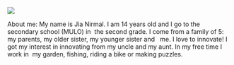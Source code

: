![](https://lh5.googleusercontent.com/9yV7CEf4GuIhP5ssZ-BsKpHfzdzrigwDPPVQSPThWhz1-uHSjIo4jZOdUL1M8Gk31L7HDjlQoww2wh-YWjxOLPNDHmb1DQsWxsxTn1XRM7Ub-DPYwpLsasaJCKX5e0u-MvSV0G3aJAgNfTKrjDJAoks)

About me:
       My name is Jia Nirmal. I am 14 years old and I go to the secondary school (MULO) in 
       the second grade. I come from a family of 5: my parents, my older sister, my younger sister and  
       me. I love to innovate! I got my interest in innovating from my uncle and my aunt.
	   In my free time I work in  my garden, fishing, riding a bike or making puzzles.